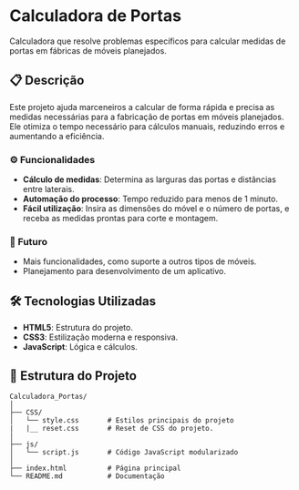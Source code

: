 # Calculadora de Portas

Calculadora que resolve problemas específicos para calcular medidas de portas em fábricas de móveis planejados.

## 📋 Descrição

Este projeto ajuda marceneiros a calcular de forma rápida e precisa as medidas necessárias para a fabricação de portas em móveis planejados. Ele otimiza o tempo necessário para cálculos manuais, reduzindo erros e aumentando a eficiência.

### ⚙️ Funcionalidades

- **Cálculo de medidas**: Determina as larguras das portas e distâncias entre laterais.
- **Automação do processo**: Tempo reduzido para menos de 1 minuto.
- **Fácil utilização**: Insira as dimensões do móvel e o número de portas, e receba as medidas prontas para corte e montagem.

### 🚀 Futuro

- Mais funcionalidades, como suporte a outros tipos de móveis.
- Planejamento para desenvolvimento de um aplicativo.

## 🛠️ Tecnologias Utilizadas

- **HTML5**: Estrutura do projeto.
- **CSS3**: Estilização moderna e responsiva.
- **JavaScript**: Lógica e cálculos.

## 📂 Estrutura do Projeto

```plaintext
Calculadora_Portas/
│
├── CSS/
│   └── style.css       # Estilos principais do projeto
|   |__ reset.css       # Reset de CSS do projeto.
│
├── js/
│   └── script.js       # Código JavaScript modularizado
│
├── index.html          # Página principal
└── README.md           # Documentação
